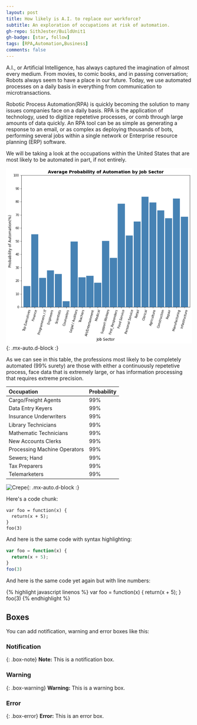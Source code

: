 ```yaml
---
layout: post
title: How likely is A.I. to replace our workforce?
subtitle: An exploration of occupations at risk of automation.
gh-repo: SithJester/BuildUnit1
gh-badge: [star, follow]
tags: [RPA,Automation,Business]
comments: false
---
```

A.I., or Artificial Intelligence, has always captured the imagination of almost every medium. From movies, to comic books, and in passing conversation; Robots always seem to have a place in our future. Today, we use automated processes on a daily basis in everything from communication to microtransactions. 

Robotic Process Automation(RPA) is quickly becoming the solution to many issues companies face on a daily basis. RPA is the application of technology, used to digitize repetetive processes, or comb through large amounts of data quickly. An RPA tool can be as simple as generating a response to an email, or as complex as deploying thousands of bots, performing several jobs within a single network or Enterprise resource planning (ERP) software. 

We will be taking a look at the occupations within the United States that are most likely to be automated in part, if not entirely. 


![Sectors](/SectorGraph.png){: .mx-auto.d-block :}



As we can see in this table, the professions most likely to be completely automated (99% surety) are those with either a continuously repetetive process, face data that is extremely large, or has information processing that requires extreme precision. 

| Occupation | Probability |
| :------ |:--- |
| Cargo/Freight Agents | 99% | 
| Data Entry Keyers | 99% |
| Insurance Underwriters | 99% |
| Library Technicians | 99% |
| Mathematic Technicians | 99% |
| New Accounts Clerks | 99% |
| Processing Machine Operators | 99% |
| Sewers; Hand | 99% |
| Tax Preparers | 99% |
| Telemarketers | 99% |



![Crepe](htps://s3-media3.fl.yelpcdn.com/bphoto/cQ1Yoa75m2yUFFbY2xwuqw/348s.jpg){: .mx-auto.d-block :}

Here's a code chunk:

~~~
var foo = function(x) {
  return(x + 5);
}
foo(3)
~~~

And here is the same code with syntax highlighting:

```javascript
var foo = function(x) {
  return(x + 5);
}
foo(3)
```

And here is the same code yet again but with line numbers:

{% highlight javascript linenos %}
var foo = function(x) {
  return(x + 5);
}
foo(3)
{% endhighlight %}

## Boxes
You can add notification, warning and error boxes like this:

### Notification

{: .box-note}
**Note:** This is a notification box.

### Warning

{: .box-warning}
**Warning:** This is a warning box.

### Error

{: .box-error}
**Error:** This is an error box.
